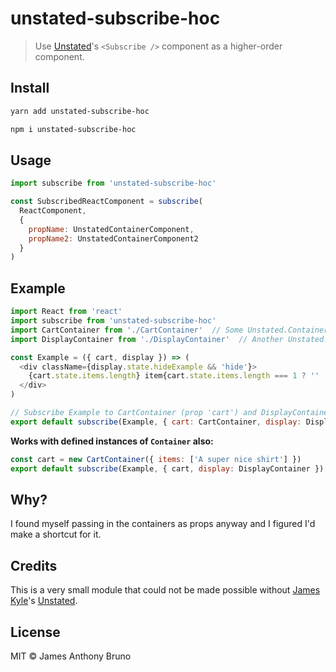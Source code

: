 # unstated-subscribe-hoc

> Use [Unstated](https://npm.im/unstated)'s `<Subscribe />` component as a higher-order component.

## Install

```bash
yarn add unstated-subscribe-hoc
```

```bash
npm i unstated-subscribe-hoc
```

## Usage

```js
import subscribe from 'unstated-subscribe-hoc'

const SubscribedReactComponent = subscribe(
  ReactComponent,
  {
    propName: UnstatedContainerComponent,
    propName2: UnstatedContainerComponent2
  }
)
```

## Example

```js
import React from 'react'
import subscribe from 'unstated-subscribe-hoc'
import CartContainer from './CartContainer'  // Some Unstated.Container
import DisplayContainer from './DisplayContainer'  // Another Unstated.Container

const Example = ({ cart, display }) => (
  <div className={display.state.hideExample && 'hide'}>
    {cart.state.items.length} item{cart.state.items.length === 1 ? '' : 's'} in your cart
  </div>
)

// Subscribe Example to CartContainer (prop 'cart') and DisplayContainer (prop 'display')
export default subscribe(Example, { cart: CartContainer, display: DisplayContainer })
```

**Works with defined instances of `Container` also:**

```js
const cart = new CartContainer({ items: ['A super nice shirt'] })
export default subscribe(Example, { cart, display: DisplayContainer })
```

## Why?

I found myself passing in the containers as props anyway and I figured I'd make a shortcut for it.

## Credits

This is a very small module that could not be made possible without [James Kyle](https://github.com/jamiebuilds)'s [Unstated](https://npm.im/unstated).

## License

MIT &copy; James Anthony Bruno